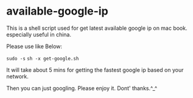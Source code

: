 # available-google-ip

This is a shell script used for get latest available google ip on mac book. especially useful in china.

Please use like Below:

`sudo -s`
`sh -x get-google.sh`

It will take about 5 mins for getting the fastest google ip based on your network.

Then you can just googling. Please enjoy it. Dont' thanks.^_^
